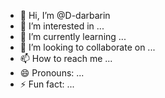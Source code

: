 - 👋 Hi, I’m @D-darbarin
- 👀 I’m interested in ...
- 🌱 I’m currently learning ...
- 💞️ I’m looking to collaborate on ...
- 📫 How to reach me ...
- 😄 Pronouns: ...
- ⚡ Fun fact: ...

<!---
D-darbarin/D-darbarin is a ✨ special ✨ repository because its `README.md` (this file) appears on your GitHub profile.
You can click the Preview link to take a look at your changes.
--->
